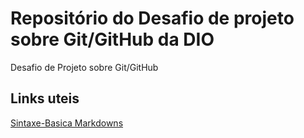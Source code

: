# Repositório do Desafio de projeto sobre Git/GitHub da DIO
Desafio de Projeto sobre Git/GitHub

## Links uteis
[Sintaxe-Basica Markdowns](https://www.markdownguide.org/)
